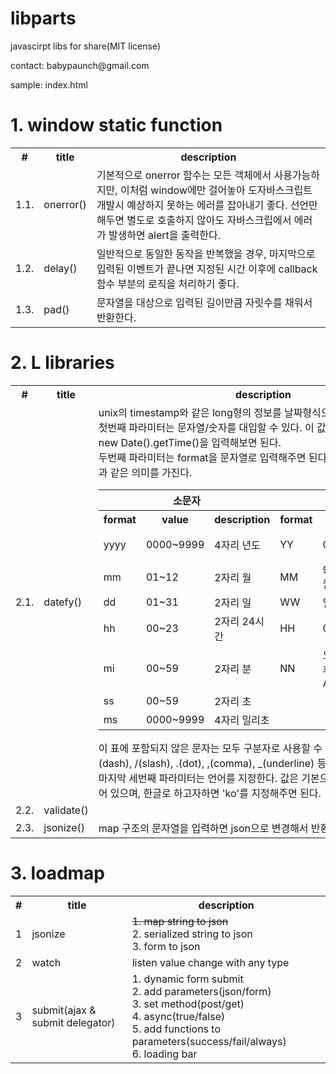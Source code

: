 # libparts
<p>javascirpt libs for share(MIT license)</p>
<p>contact: babypaunch@gmail.com</p>
<p>sample: index.html</p>

# 1. window static function 
<table>
	<tr>
		<th>#</th>
		<th>title</th>
		<th>description</th>
	</tr>
	<tr>
		<td>1.1.</td>
		<td>onerror()</td>
		<td>기본적으로 onerror 함수는 모든 객체에서 사용가능하지만, 이처럼 window에만 걸어놓아 도자바스크립트 개발시  예상하지 못하는 에러를 잡아내기 좋다. 선언만 해두면 별도로 호출하지 않아도 자바스크립에서 에러가 발생하면 alert을 출력한다.</td>
	</tr>
	<tr>
		<td>1.2.</td>
		<td>delay()</td>
		<td>일반적으로 동일한 동작을 반복했을 경우, 마지막으로 입력된 이벤트가 끝나면 지정된 시간 이후에 callback 함수 부분의 로직을 처리하기 좋다.</td>
	</tr>
	<tr>
		<td>1.3.</td>
		<td>pad()</td>
		<td>문자열을 대상으로 입력된 길이만큼 자릿수를 채워서 반환한다.</td>
	</tr>
</table>

# 2. L libraries
<table>
	<tr>
		<th>#</th>
		<th>title</th>
		<th>description</th>
	</tr>
	<tr>
		<td>2.1.</td>
		<td>datefy()</td>
		<td>
			unix의 timestamp와 같은 long형의 정보를 날짜형식으로 변경해서 보여준다.<br/>
			첫번째 파라미터는 문자열/숫자를 대입할 수 있다. 이 값을 대입해보기위해서는 new Date().getTime()을 입력해보면 된다.<br/>
			두번째 파라미터는 format을 문자열로 입력해주면 된다. 특히 각 문자열을 다음과 같은 의미를 가진다.<br/>
			<table>
				<tr>
					<th colspan="3">소문자</th>
					<th colspan="3">대문자</th>
				</tr>
				<tr>
					<th>format</th>
					<th>value</th>
					<th>description</th>
					<th>format</th>
					<th>value</th>
					<th>description</th>
				</tr>
				<tr>
					<td>yyyy</td>
					<td>0000~9999</td>
					<td>4자리 년도</td>
					<td>YY</td>
					<td>00~99</td>
					<td>뒤 2자리 년도</td>
				</tr>
				<tr>
					<td>mm</td>
					<td>01~12</td>
					<td>2자리 월</td>
					<td>MM</td>
					<td>9월/Sep</td>
					<td>언어별 월</td>
				</tr>
				<tr>
					<td>dd</td>
					<td>01~31</td>
					<td>2자리 일</td>
					<td>WW</td>
					<td>일/Sun</td>
					<td>언어별 요일</td>
				</tr>
				<tr>
					<td>hh</td>
					<td>00~23</td>
					<td>2자리 24시간</td>
					<td>HH</td>
					<td>00~12</td>
					<td>2자리 12시간</td>
				</tr>
				<tr>
					<td>mi</td>
					<td>00~59</td>
					<td>2자리 분</td>
					<td>NN</td>
					<td>오전/오후, AM/PM</td>
					<td>언어별 오전오후</td>
				</tr>
				<tr>
					<td>ss</td>
					<td>00~59</td>
					<td>2자리 초</td>
				</tr>
				<tr>
					<td>ms</td>
					<td>0000~9999</td>
					<td>4자리 밀리초</td>
				</tr>
			</table>
			이 표에 포함되지 않은 문자는 모두 구분자로 사용할 수 있다. 일반적으로 -(dash), /(slash), .(dot), ,(comma), _(underline) 등이 있겠다.<br/>
			마지막 세번째 파라미터는 언어를 지정한다. 값은 기본으로 영어(en)으로 지정되어 있으며, 한글로 하고자하면 'ko'를 지정해주면 된다.
		</td>
	</tr>
	<tr>
		<td>2.2.</td>
		<td>validate()</td>
		<td></td>
	</tr>
	<tr>
		<td>2.3.</td>
		<td>jsonize()</td>
		<td>map 구조의 문자열을 입력하면 json으로 변경해서 반환한다.</td>
	</tr>
</table>

# 3. loadmap
<table>
	<tr>
		<th>#</th>
		<th>title</th>
		<th>description</th>
	</tr>
	<tr>
		<td>1</td>
		<td>jsonize</td>
		<td>
		<del>1. map string to json</del><br/>
		2. serialized string to json<br/>
		3. form to json
		</td>
	</tr>
	<tr>
		<td>2</td>
		<td>watch</td>
		<td>listen value change with any type</td>
	</tr>
	<tr>
		<td>3</td>
		<td>submit(ajax & submit delegator)</td>
		<td>
		1. dynamic form submit<br/>
		2. add parameters(json/form)<br/>
		3. set method(post/get)<br/>
		4. async(true/false)<br/>
		5. add functions to parameters(success/fail/always)<br/>
		6. loading bar
		</td>
	</tr>
</table>
